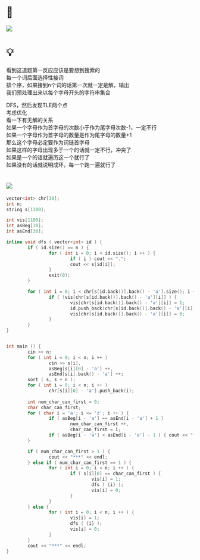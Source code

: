 # 🔗
<a href="https://www.luogu.com.cn/problem/P1127"><img src="https://i.loli.net/2021/11/15/VW5bIh9EFe4RArd.png"></a>

# 💡
看到这道题第一反应应该是要想到搜索的  
每一个词后面选择性接词  
排个序，如果接到n个词的话第一次就一定是解，输出  
我们预处理出来以每个字母开头的字符串集合  
  
DFS，然后发现TLE两个点  
考虑优化  
看一下有无解的关系   
如果一个字母作为首字母的次数小于作为尾字母次数-1，一定不行   
如果一个字母作为首字母的数量是作为尾字母的数量+1  
那么这个字母必定要作为词链首字母  
如果这样的字母出现多于一个的话就一定不行，冲突了  
如果是一个的话就遍历这一个就行了  
如果没有的话就说明成环，每一个跑一遍就行了  

# <img src="https://img-blog.csdnimg.cn/20210713144601841.png" >
```cpp
vector<int> chr[30];
int n;
string s[1100];

int vis[1100];
int asBeg[30];
int asEnd[30];

inline void dfs ( vector<int> id ) {
        if ( id.size() == n ) {
                for ( int i = 0; i < id.size(); i ++ ) {
                        if ( i ) cout << ".";
                        cout << s[id[i]];
                }
                exit(0);
        }

        for ( int i = 0; i < chr[s[id.back()].back() - 'a'].size(); i ++ ) {
                if ( !vis[chr[s[id.back()].back() - 'a'][i]] ) {
                        vis[chr[s[id.back()].back() - 'a'][i]] = 1;
                        id.push_back(chr[s[id.back()].back() - 'a'][i]); dfs ( id ); id.pop_back();
                        vis[chr[s[id.back()].back() - 'a'][i]] = 0;
                }
        }
}


int main () {
        cin >> n;
        for ( int i = 0; i < n; i ++ ) 
                cin >> s[i],
                asBeg[s[i][0] - 'a'] ++,
                asEnd[s[i].back() - 'a'] ++;
        sort ( s, s + n );
        for ( int i = 0; i < n; i ++ )
                chr[s[i][0] - 'a'].push_back(i);
        
        int num_char_can_first = 0;
        char char_can_first;
        for ( char i = 'a'; i <= 'z'; i ++ ) {
                if ( asBeg[i - 'a'] == asEnd[i - 'a'] + 1 ) 
                        num_char_can_first ++,
                        char_can_first = i;
                if ( asBeg[i - 'a'] < asEnd[i - 'a'] - 1 ) { cout << "***" << endl; exit(0); }
        }

        if ( num_char_can_first > 1 ) {
                cout << "***" << endl;
        } else if ( num_char_can_first == 1 ) {
                for ( int i = 0; i < n; i ++ ) {
                        if ( s[i][0] == char_can_first ) {
                                vis[i] = 1;
                                dfs ( {i} );
                                vis[i] = 0;
                        }
                }
        } else {
                for ( int i = 0; i < n; i ++ ) {
                        vis[i] = 1;
                        dfs ( {i} );
                        vis[i] = 0;
                }
        }
        cout << "***" << endl;
}
```
